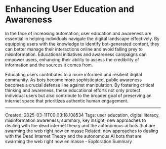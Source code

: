 # Enhancing User Education and Awareness

In the face of increasing automation, user education and awareness are essential in helping individuals navigate the digital landscape effectively. By equipping users with the knowledge to identify bot-generated content, they can better manage their interactions online and avoid falling prey to misinformation. Educational initiatives and awareness campaigns can empower users, enhancing their ability to assess the credibility of information and the sources it comes from.

Educating users contributes to a more informed and resilient digital community. As bots become more sophisticated, public awareness becomes a crucial defense line against manipulation. By fostering critical thinking and awareness, these educational efforts not only protect individual users but also contribute to the broader goal of preserving an internet space that prioritizes authentic human engagement.

---
Created: 2025-03-11T00:03:18.108534
Tags: user education, digital literacy, misinformation awareness, summary, key insight, new approaches to dealing with the dead internet theory and the autonomous ai bots that are swarming the web right now en masse
Related: new approaches to dealing with the Dead Internet Theory and the autonomous AI bots that are swarming the web right now en masse - Exploration Summary
